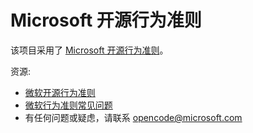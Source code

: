 # Microsoft 开源行为准则

该项目采用了 [Microsoft 开源行为准则](https://opensource.microsoft.com/codeofconduct/)。

资源:

- [微软开源行为准则](https://opensource.microsoft.com/codeofconduct/)  
- [微软行为准则常见问题](https://opensource.microsoft.com/codeofconduct/faq/)  
- 有任何问题或疑虑，请联系 [opencode@microsoft.com](mailto:opencode@microsoft.com)